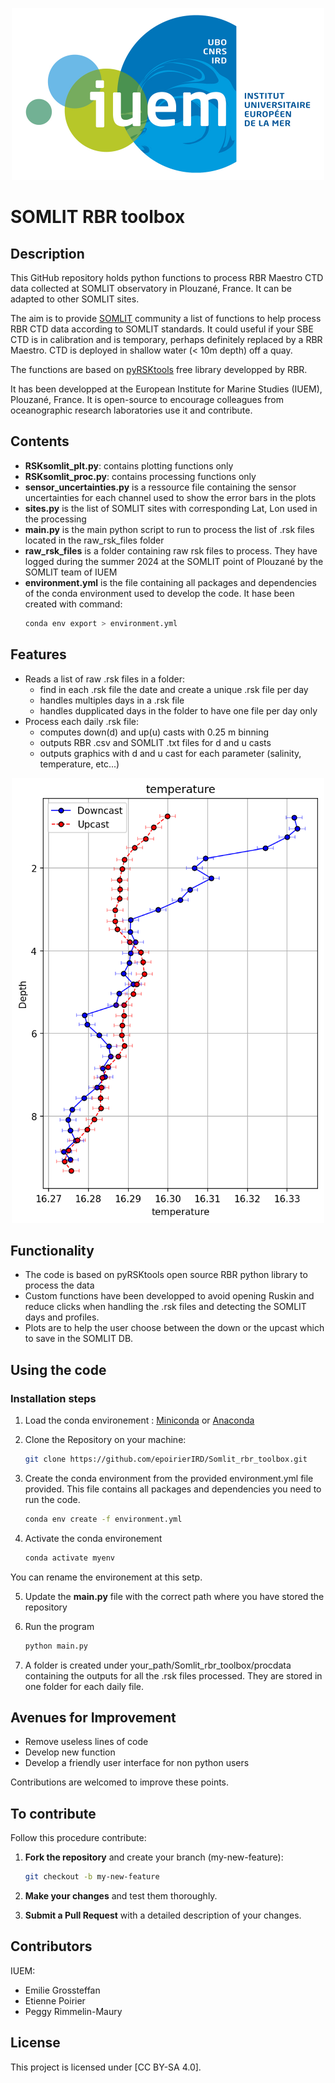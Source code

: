 <p align="center">
  <img src="images/logo_IUEM.png" alt="IUEM Logo" width="500"/>
</p>

# SOMLIT RBR toolbox

## Description

This GitHub repository holds python functions to process RBR Maestro CTD data collected at SOMLIT observatory in Plouzané, France. It can be adapted to other SOMLIT sites.

The aim is to provide [SOMLIT](https://www.somlit.fr/) community a list of functions to help process RBR CTD data according to SOMLIT standards. It could useful if your SBE CTD is in calibration and is temporary, perhaps definitely replaced by a RBR Maestro. CTD is deployed in shallow water (< 10m depth) off a quay.

The functions are based on [pyRSKtools](https://docs-static.rbr-global.com/pyrsktools/index.html) free library developped by RBR. 

It has been developped at the European Institute for Marine Studies (IUEM), Plouzané, France. It is open-source to encourage colleagues from oceanographic research laboratories use it and contribute.

## Contents

- **RSKsomlit_plt.py**: contains plotting functions only
- **RSKsomlit_proc.py**: contains processing functions only
- **sensor_uncertainties.py** is a ressource file containing the sensor uncertainties for each channel used to show the error bars in the plots
- **sites.py** is the list of SOMLIT sites with corresponding Lat, Lon used in the processing
- **main.py** is the main python script to run to process the list of .rsk files located in the raw_rsk_files folder
- **raw_rsk_files** is a folder containing raw rsk files to process. They have logged during the summer 2024 at the SOMLIT point of Plouzané by the SOMLIT team of IUEM
- **environment.yml** is the file containing all packages and dependencies of the conda environment used to develop the code. It hase been created with command:
    ```bash
    conda env export > environment.yml
    ```

## Features

- Reads a list of raw .rsk files in a folder:
    - find in each .rsk file the date and create a unique .rsk file per day
    - handles multiples days in a .rsk file
    - handles dupplicated days in the folder to have one file per day only
- Process each daily .rsk file:
    - computes down(d) and up(u) casts with 0.25 m binning
    - outputs RBR .csv and SOMLIT .txt files for d and u casts
    - outputs graphics with d and u cast for each parameter (salinity, temperature, etc...)

<p align="center">
  <img src="images/temperature.png" alt="Temperature graph" width="500"/>
</p>

## Functionality

- The code is based on pyRSKtools open source RBR python library to process the data
- Custom functions have been developped to avoid opening Ruskin and reduce clicks when handling the .rsk files and detecting the SOMLIT days and profiles. 
- Plots are to help the user choose between the down or the upcast which to save in the SOMLIT DB. 

## Using the code

### Installation steps

1. Load the conda environement : [Miniconda](https://docs.conda.io/en/latest/miniconda.html) or [Anaconda](https://www.anaconda.com/)

2. Clone the Repository on your machine:
   ```bash
   git clone https://github.com/epoirierIRD/Somlit_rbr_toolbox.git
   ```
3. Create the conda environment from the provided environment.yml file provided. This file contains all packages and dependencies you need to run the code.
    ```bash
    conda env create -f environment.yml
    ```
4. Activate the conda environement
    ```bash
    conda activate myenv
    ```
You can rename the environement at this setp.

5. Update the **main.py** file with the correct path where you have stored the repository

6. Run the program 
    ```bash
    python main.py
    ```
7. A folder is created under your_path/Somlit_rbr_toolbox/procdata
containing the outputs for all the .rsk files processed. They are stored in one
folder for each daily file.

## Avenues for Improvement

- Remove useless lines of code
- Develop new function
- Develop a friendly user interface for non python users

Contributions are welcomed to improve these points.

## To contribute

Follow this procedure contribute:

1. **Fork the repository** and create your branch (my-new-feature):

   ```bash
   git checkout -b my-new-feature
   ```

2. **Make your changes** and test them thoroughly.



4. **Submit a Pull Request** with a detailed description of your changes.

## Contributors

IUEM:
- Emilie Grossteffan
- Etienne Poirier
- Peggy Rimmelin-Maury

## License

This project is licensed under [CC BY-SA 4.0]. 

